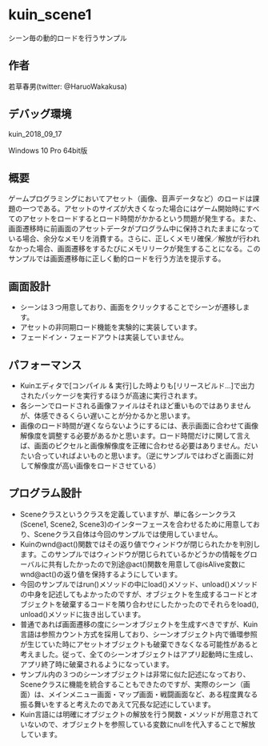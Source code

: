 # kuin_scene1

シーン毎の動的ロードを行うサンプル

## 作者

若草春男(twitter: @HaruoWakakusa)

## デバッグ環境

kuin_2018_09_17

Windows 10 Pro 64bit版

## 概要

ゲームプログラミングにおいてアセット（画像、音声データなど）のロードは課題の一つである。アセットのサイズが大きくなった場合にはゲーム開始時にすべてのアセットをロードするとロード時間がかかるという問題が発生する。また、画面遷移時に前画面のアセットデータがプログラム中に保持されたままになっている場合、余分なメモリを消費する。さらに、正しくメモリ確保／解放が行われなかった場合、画面遷移をするたびにメモリリークが発生することになる。このサンプルでは画面遷移毎に正しく動的ロードを行う方法を提示する。

## 画面設計

- シーンは３つ用意しており、画面をクリックすることでシーンが遷移します。
- アセットの非同期ロード機能を実験的に実装しています。
- フェードイン・フェードアウトは実装していません。

## パフォーマンス

- Kuinエディタで[コンパイル & 実行]した時よりも[リリースビルド...]で出力されたパッケージを実行するほうが高速に実行されます。
- 各シーンでロードされる画像ファイルはそれほど重いものではありませんが、体感できるくらい遅いことが分かるかと思います。
- 画像のロード時間が遅くならないようにするには、表示画面に合わせて画像解像度を調整する必要があるかと思います。ロード時間だけに関して言えば、画面のピクセルと画像解像度を正確に合わせる必要はありません。だいたい合っていればよいものと思います。（逆にサンプルではわざと画面に対して解像度が高い画像をロードさせている）

## プログラム設計

- Sceneクラスというクラスを定義していますが、単に各シーンクラス(Scene1, Scene2, Scene3)のインターフェースを合わせるために用意しており、Sceneクラス自体は今回のサンプルでは使用していません。
- Kuinのwnd@act()関数ではその返り値でウィンドウが閉じられたかを判別します。このサンプルではウィンドウが閉じられているかどうかの情報をグローバルに共有したかったので別途@act()関数を用意して@isAlive変数にwnd@act()の返り値を保持するようにしています。
- 今回のサンプルではrun()メソッドの中にload()メソッド、unload()メソッドの中身を記述してもよかったのですが、オブジェクトを生成するコードとオブジェクトを破棄するコードを隣り合わせにしたかったのでそれらをload(), unload()メソッドに抜き出しています。
- 普通であれば画面遷移の度にシーンオブジェクトを生成すべきですが、Kuin言語は参照カウント方式を採用しており、シーンオブジェクト内で循環参照が生じていた時にアセットオブジェクトも破棄できなくなる可能性があると考えました。従って、全てのシーンオブジェクトはアプリ起動時に生成し、アプリ終了時に破棄されるようになっています。
- サンプル内の３つのシーンオブジェクトは非常に似た記述になっており、Sceneクラスに機能を統合することもできたのですが、実際のシーン（画面）は、メインメニュー画面・マップ画面・戦闘画面など、ある程度異なる振る舞いをすると考えたのであえて冗長な記述にしています。
- Kuin言語には明確にオブジェクトの解放を行う関数・メソッドが用意されていないので、オブジェクトを参照している変数にnullを代入することで解放しています。

